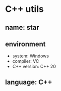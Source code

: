 # C++ utils
## name: star
## environment
* system: Windows
* compiler: VC
* C++ version: C++ 20
## language: C++